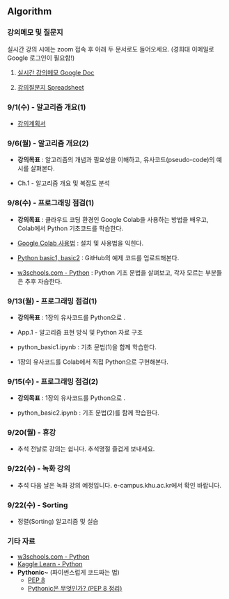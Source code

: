 ## Algorithm

### 강의메모 및 질문지

실시간 강의 시에는 zoom 접속 후 아래 두 문서로도 들어오세요. (경희대 이메일로 Google 로그인이 필요함!)

1. [실시간 강의메모 Google Doc](https://docs.google.com/document/d/1W5Xdrc8U26Q6rryIAS_o5lQIotwaeok0myewZpaVfqk)

2. [강의질문지 Spreadsheet](https://docs.google.com/spreadsheets/d/1V7jakZjPTKyLyQIzT8Re8GIwJVlU-Qks4fhPR3VhbVI)


### 9/1(수) - 알고리즘 개요(1)

* [강의계획서](https://sugang.khu.ac.kr/core?attribute=lectPlan&p_year=2021&p_term=20&p_teach=027799&p_code=IE31800&p_subjt=IE318&lang=ko&loginYn=N&schedule_cd=hakbu&fake=1630762842311)


### 9/6(월) - 알고리즘 개요(2)

* __강의목표__ : 알고리즘의 개념과 필요성을 이해하고, 유사코드(pseudo-code)의 예시를 살펴본다.

* Ch.1 - 알고리즘 개요 및 복잡도 분석

### 9/8(수) - 프로그래밍 점검(1)

* __강의목표__ : 클라우드 코딩 환경인 Google Colab을 사용하는 방법을 배우고, Colab에서 Python 기초코드를 학습한다.

* [Google Colab 사용법](https://docs.google.com/document/d/1dNI-H5wLt23CE1kA0C7XHus5Z04WcYLFdqRtiKh4sfQ/edit) : 설치 및 사용법을 익힌다.

* [Python basic1, basic2](https://github.com/jjyjung/python) : GitHub의 예제 코드를 업로드해본다.

* [w3schools.com - Python](https://www.w3schools.com/python/) : Python 기초 문법을 살펴보고, 각자 모르는 부분들은 추후 자습한다.

### 9/13(월) - 프로그래밍 점검(1)

* __강의목표__ : 1장의 유사코드를 Python으로 .

* App.1 - 알고리즘 표현 방식 및 Python 자료 구조

* python_basic1.ipynb : 기초 문법(1)을 함께 학습한다.

* 1장의 유사코드를 Colab에서 직접 Python으로 구현해본다.

### 9/15(수) - 프로그래밍 점검(2)

* __강의목표__ : 1장의 유사코드를 Python으로 .

* python_basic2.ipynb : 기초 문법(2)를 함께 학습한다.

### 9/20(월) - 휴강

* 추석 전날로 강의는 쉽니다. 추석명절 즐겁게 보내세요. 

### 9/22(수) - 녹화 강의

* 추석 다음 날은 녹화 강의 예정입니다. e-campus.khu.ac.kr에서 확인 바랍니다.

### 9/22(수) - Sorting	

* 정렬(Sorting) 알고리즘 및 실습	

### 기타 자료
* [w3schools.com - Python](https://www.w3schools.com/python/)
* [Kaggle Learn - Python](https://www.kaggle.com/learn/python/)
* __Pythonic~__ (파이썬스럽게 코드짜는 법)
  - [PEP 8](https://www.python.org/dev/peps/pep-0008/)
  - [Pythonic은 무엇인가? (PEP 8 정리)](https://codechacha.com/ko/pythonic-and-pep8/)
